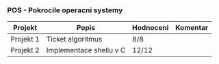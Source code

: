 ### POS - Pokrocile operacni systemy
| Projekt | Popis | Hodnoceni | Komentar
| ------ | ------ | ------ | ------
|Projekt&nbsp;1|Ticket algoritmus|8/8|
|Projekt&nbsp;2|Implementace shellu v C|12/12|